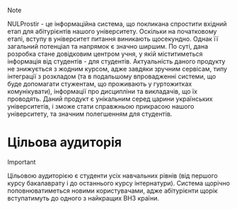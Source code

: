 > [!note] 
> NULProstir -  це інформаційна система, що покликана спростити вхідний етап для абітурієнтів нашого університету. Оскільки на початковому етапі, вступу в університет питання виникають щосекундно. 
> Однак її загальний потенціал та напрямок є значно ширшим. По суті, дана розробка стане довідковим центром учня, у якій міститиметься інформація від студентів - для студентів. Актуальність даного продукту не знижується з жодним курсом, адже завдяки зручним сервісам, типу інтеграції з розкладом (та в подальшому впровадженні системи, що буде допомагати стужентам, що проживають у гуртожитках комунікувати), інформації про дисципліни та викладачів, що їх проводять. Даний продукт є унікальним серед царини українських університетів, і зможе стати справжньою прикрасою нашого університету, та значним полегшенням для студентів.

#  Цільова аудиторія

> [!important] 
> Цільовою аудиторією є студенти усіх навчальних рівнів  (від першого курсу бакалаврату і до останнього курсу інтернатури). Система щорічно поповнюватиметься новими користувачами, адже абітурієнти щорік вступатимуть до одного з найкращих ВНЗ країни. 

